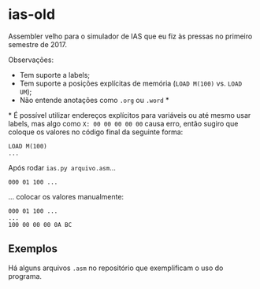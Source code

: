 # ias-old

Assembler velho para o simulador de IAS que eu fiz às pressas no primeiro
semestre de 2017.

Observações:

- Tem suporte a labels;
- Tem suporte a posições explícitas de memória (`LOAD M(100)` vs. `LOAD UM`);
- Não entende anotações como `.org` ou `.word` \*

\* É possível utilizar endereços explícitos para variáveis ou até mesmo usar
labels, mas algo como `X: 00 00 00 00 00` causa erro, então sugiro que coloque
os valores no código final da seguinte forma:

```
LOAD M(100)
...
```

Após rodar `ias.py arquivo.asm`...

```
000 01 100 ...
```

... colocar os valores manualmente:

```
000 01 100 ...
...
100 00 00 00 0A BC
```

## Exemplos

Há alguns arquivos `.asm` no repositório que exemplificam o uso do programa.
